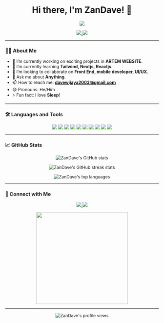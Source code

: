 <h1 align="center">Hi there, I'm ZanDave! 👋</h1>

<p align="center">
  <a href="https://github.com/ZanDave">
    <img src="https://readme-typing-svg.herokuapp.com?color=F75C7E&center=true&vCenter=true&lines=Front+End+Developer;Tech+Enthusiast;Always+Learning+New+Things!;Welcome+to+my+GitHub!">
  </a>
</p>

<p align="center">
  <a href="https://www.linkedin.com/in/davee.wjy">
    <img src="https://img.shields.io/badge/LinkedIn-0077B5?style=for-the-badge&logo=linkedin&logoColor=white">
  </a>
  <a href="mailto:davewijaya2003@gmail.com">
    <img src="https://img.shields.io/badge/Email-D14836?style=for-the-badge&logo=gmail&logoColor=white">
  </a>
</p>

---

### 👨‍💻 About Me

- 🔭 I’m currently working on exciting projects in **ARTEM WEBSITE**.
- 🌱 I’m currently learning **Tailwind, Nextjs, Reactjs**.
- 👯 I’m looking to collaborate on **Front End, mobile developer, UI/UX**.
- 💬 Ask me about **Anything**.
- 📫 How to reach me: **davewijaya2003@gmail.com**
- 😄 Pronouns: He/Him
- ⚡ Fun fact: I love **Sleep**!

---

### 🛠️ Languages and Tools

<p align="center">
  <img src="https://img.shields.io/badge/HTML5-E34F26?style=for-the-badge&logo=html5&logoColor=white">
  <img src="https://img.shields.io/badge/CSS3-1572B6?style=for-the-badge&logo=css3&logoColor=white">
  <img src="https://img.shields.io/badge/JavaScript-323330?style=for-the-badge&logo=javascript&logoColor=F7DF1E">
  <img src="https://img.shields.io/badge/Next.js-000000?style=for-the-badge&logo=nextdotjs&logoColor=white">
  <img src="https://img.shields.io/badge/Tailwind_CSS-38B2AC?style=for-the-badge&logo=tailwind-css&logoColor=white">
  <img src="https://img.shields.io/badge/React-20232A?style=for-the-badge&logo=react&logoColor=61DAFB">
  <img src="https://img.shields.io/badge/MongoDB-4EA94B?style=for-the-badge&logo=mongodb&logoColor=white">
  <img src="https://img.shields.io/badge/Python-FFD43B?style=for-the-badge&logo=python&logoColor=blue">
  <img src="https://img.shields.io/badge/Kotlin-0095D5?style=for-the-badge&logo=kotlin&logoColor=white">
  <img src="https://img.shields.io/badge/Android-3DDC84?style=for-the-badge&logo=android&logoColor=white">
</p>

---

### 📈 GitHub Stats

<p align="center">
  <img src="https://github-readme-stats.vercel.app/api?username=ZanDave&show_icons=true&theme=radical" alt="ZanDave's GitHub stats">
</p>

<p align="center">
  <img src="https://github-readme-streak-stats.herokuapp.com/?user=ZanDave&theme=radical" alt="ZanDave's GitHub streak stats">
</p>

<p align="center">
  <img src="https://github-readme-stats.vercel.app/api/top-langs/?username=ZanDave&layout=compact&theme=radical" alt="ZanDave's top languages">
</p>

---

### 🔗 Connect with Me

<p align="center">
  <a href="https://www.linkedin.com/in/davee.wjy">
    <img src="https://img.shields.io/badge/LinkedIn-0077B5?style=for-the-badge&logo=linkedin&logoColor=white">
  </a>
  <a href="mailto:davewijaya2003@gmail.com">
    <img src="https://img.shields.io/badge/Email-D14836?style=for-the-badge&logo=gmail&logoColor=white">
  </a>
</p>

<p align="center">
  <img src="https://media.giphy.com/media/26tn33aiTi1jkl6H6/giphy.gif" width="300"/>
</p>

---

<p align="center">
  <img src="https://komarev.com/ghpvc/?username=ZanDave&style=flat-square&color=blue" alt="ZanDave's profile views" />
</p>
